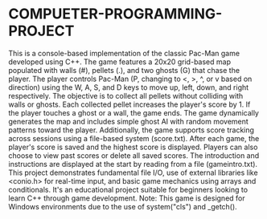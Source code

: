 # COMPUETER-PROGRAMMING-PROJECT
This is a console-based implementation of the classic Pac-Man game developed using C++. The game features a 20x20 grid-based map populated with walls (#), pellets (.), and two ghosts (G) that chase the player. The player controls Pac-Man (P, changing to <, >, ^, or v based on direction) using the W, A, S, and D keys to move up, left, down, and right respectively. The objective is to collect all pellets without colliding with walls or ghosts. Each collected pellet increases the player's score by 1. If the player touches a ghost or a wall, the game ends. The game dynamically generates the map and includes simple ghost AI with random movement patterns toward the player. Additionally, the game supports score tracking across sessions using a file-based system (score.txt). After each game, the player's score is saved and the highest score is displayed. Players can also choose to view past scores or delete all saved scores. The introduction and instructions are displayed at the start by reading from a file (gameintro.txt). This project demonstrates fundamental file I/O, use of external libraries like <conio.h> for real-time input, and basic game mechanics using arrays and conditionals. It's an educational project suitable for beginners looking to learn C++ through game development. Note: This game is designed for Windows environments due to the use of system("cls") and _getch().

